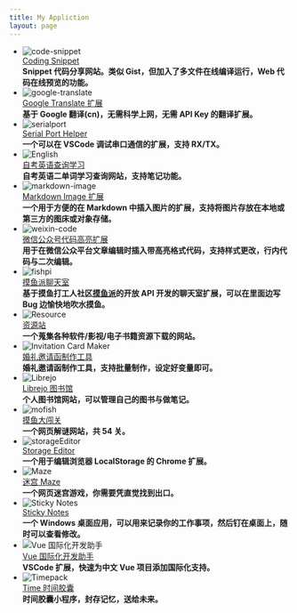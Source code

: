 ```yaml
---
title: My Appliction
layout: page
---
```


<style>
.post ul{
    list-style: none;
    padding: 0;
    flex-wrap: wrap;
    display: flex;
    justify-content: space-around;
}
.post ul>li {
    width: 20%;
    position: relative;
    text-align: center;
    margin: 2%;
    min-width: 130px;
}
.post ul>li img {
    width: 60%;
    margin: 20%;
}
.post ul>li strong {
    font-weight: normal;
    position: absolute;
    width: 200px;
    background: rgba(254, 252, 253, .9);
    border: 1px solid #5d5c5f;
    padding: 1em;
    display: none;
    top: 50%;
    left: 50%;
    z-index: 2;
}
.post ul>li:hover strong {
    display: block;
}
.post ul>li>a {
    overflow: hidden;
    text-overflow: ellipsis;
    white-space: nowrap;
    display: inline-block;
    width: 100%;
    font-size: .8em;
}
.post ul>li br {
    display: none;
}
</style>

- ![code-snippet](/media/files/app/code-snippet.svg)  
  [Coding Snippet](https://code-snippet.cn)  
  **Snippet 代码分享网站。类似 Gist，但加入了多文件在线编译运行，Web 代码在线预览的功能。**
- ![google-translate](/media/files/app/google-translate.svg)  
  [Google Translate 扩展](https://marketplace.visualstudio.com/items?itemName=hancel.google-translate)  
  **基于 Google 翻译(cn)，无需科学上网，无需 API Key 的翻译扩展。**
- ![serialport](/media/files/app/serialport.svg)  
  [Serial Port Helper](https://marketplace.visualstudio.com/items?itemName=hancel.serialport-helper)  
  **一个可以在 VSCode 调试串口通信的扩展，支持 RX/TX。**
- ![English](/media/files/app/eng.svg)  
  [自考英语查询学习](https://eng.sxisa.com)  
  **自考英语二单词学习查询网站，支持笔记功能。**
- ![markdown-image](/media/files/app/markdown-image.svg)  
  [Markdown Image 扩展](https://marketplace.visualstudio.com/items?itemName=hancel.markdown-image)  
  **一个用于方便的在 Markdown 中插入图片的扩展，支持将图片存放在本地或第三方的图床或对象存储。**
- ![weixin-code](/media/files/app/weixin-code.svg)  
  [微信公众号代码高亮扩展](https://chrome.google.com/webstore/detail/kbiedhbfjcadjlajanccenpiicgdbfaf)  
  **用于在微信公众平台文章编辑时插入带高亮格式代码，支持样式更改，行内代码与二次编辑。**
- ![fishpi](media/files/app/fishpi.svg)  
  [摸鱼派聊天室](https://marketplace.visualstudio.com/items?itemName=hancel.pwl-chat)  
  **基于摸鱼打工人社区[摸鱼派](https://fishpi.cn/)的开放 API 开发的聊天室扩展，可以在里面边写 Bug 边愉快地吹水摸鱼。**
- ![Resource](/media/files/app/res.svg)  
  [资源站](https://res.sxisa.com)  
  **一个蒐集各种软件/影视/电子书籍资源下载的网站。**
- ![Invitation Card Maker](media/files/app/love.svg)  
  [婚礼邀请函制作工具](http://marry.git.hancel.org/)  
  **婚礼邀请函制作工具，支持批量制作，设定好变量即可。**
- ![Librejo](media/files/app/librejo.svg)  
  [Librejo 图书馆](https://librejo.cn/)  
  **个人图书馆网站，可以管理自己的图书与做笔记。**
- ![mofish](media/files/app/mofish.jpg)  
  [摸鱼大闯关](https://p.hancel.org/)  
  **一个网页解谜网站，共 54 关。**
- ![storageEditor](media/files/app/storageditor.svg)  
  [Storage Editor](https://chrome.google.com/webstore/detail/lpmmcjhefcghagdhnpbodfdamfmlicfn)  
  **一个用于编辑浏览器 LocalStorage 的 Chrome 扩展。**
- ![Maze](media/files/app/maze.svg)  
  [迷宫 Maze](https://maze.hancel.org/)  
  **一个网页迷宫游戏，你需要凭直觉找到出口。**
- ![Sticky Notes](media/files/app/sticky.svg)  
  [Sticky Notes](https://github.com/imlinhanchao/sticky_notes)  
  **一个 Windows 桌面应用，可以用来记录你的工作事项，然后钉在桌面上，随时可以查看修改。**
- ![Vue 国际化开发助手](media/files/app/vue-i18n.svg)  
  [Vue 国际化开发助手](https://marketplace.visualstudio.com/items?itemName=hancel.front-i18n)  
  **VSCode 扩展，快速为中文 Vue 项目添加国际化支持。**
- ![Timepack](media/files/app/timepack.svg)  
  [Time 时间胶囊](https://time-pack.com/)  
  **时间胶囊小程序，封存记忆，送给未来。**


<script>
    Array.from(document.querySelectorAll('.post ul>li')).map(e => e.onmouseover = (ev) => {
        let target = ev.target
        if (ev.target.nodeName.toLowerCase() != 'li') target = target.parentNode;
        target.querySelector('strong').style.left = (ev.clientX - target.offsetLeft + 10) + 'px'
        target.querySelector('strong').style.top = (ev.clientY - target.offsetTop + 10) + 'px'
    }, false)
</script>